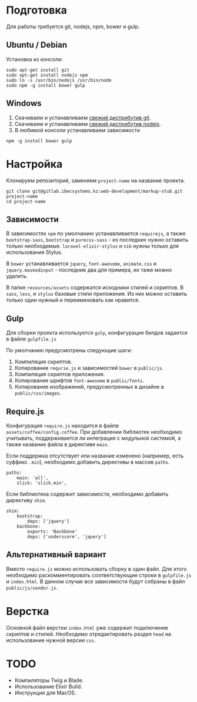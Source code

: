 # Подготовка

Для работы требуется git, nodejs, npm, bower и gulp.

## Ubuntu / Debian

Установка из консоли:
```
sudo apt-get install git
sudo apt-get install nodejs npm
sudo ln -s /usr/bin/nodejs /usr/bin/node
sudo npm -g install bower gulp
```

## Windows

1. Скачиваем и устанавливаем [свежий дистрибутив git](https://git-scm.com/download/win).
2. Скачиваем и устанавливаем [свежий дистрибутив nodejs](https://nodejs.org/en/download).
3. В любимой консоли устанавливаем зависимости

```
npm -g install bower gulp
```

# Настройка

Клонируем репозиторий, заменяем `project-name` на название проекта.

```
git clone git@gitlab.ibecsystems.kz:web-development/markup-stub.git project-name
cd project-name
```

## Зависимости

В зависимостях `npm` по умолчанию устанавливается `requirejs`, а также `bootstrap-sass`, 
`bootstrap` и `purecss-sass` - из последних нужно оставить только необходимые. `laravel-elixir-stylus` 
и `nib` нужны только для использования Stylus.

В `bower` устанавливается `jquery`, `font-awesome`, `animate.css` и `jquery.maskedinput` - последние два 
для примера, их таже можно удалить.

В папке `resources/assets` содержатся исходники стилей и скриптов. В `sass`, `less`, и `stylus` базовые 
стили приложения. Из них можно оставить только один нужный и переименовать как нравится.

## Gulp

Для сборки проекта используется `gulp`, конфигурация билдов задается в файле `gulpfile.js`

По умолчанию предусмотрены следующие шаги:

1. Компиляция скриптов.
2. Копирование `requrie.js` и зависимостей `bower` в `public/js`.
3. Компиляция скриптов приложения.
4. Копирование шрифтов `font-awesome` в `public/fonts`.
5. Копирование изображений, предусмотренных в дизайне в `public/css/images`.

## Require.js

Конфигурация `require.js` находится в файле `assets/coffee/config.coffee`. При добавлении библиотек необходимо 
учитывать, поддерживается ли интеграция с модульной системой, а также название файла в директиве `main`.

Если поддержка отсутствует или название изменено (например, есть суффикс `.min`), необходимо добавить директивы 
в массив `paths`.

```
paths:
    main: 'all',
    slick: 'slick.min',
```

Если библиотека содержит зависимости, необходимо добавить директиву `shim`.

```
shim:
    bootstrap:
        deps: ['jquery']
    backbone:
        exports: 'Backbone'
        deps: ['underscore', 'jquery']
```

## Альтернативный вариант

Вместо `require.js` можно использовать сборку в один файл. Для этого необходимо раскомментировать соответствующие строки
в `gulpfile.js` и `index.html`. В данном случае все зависимости будут собраны в файл `public/js/vendor.js`.

# Верстка

Основной файл верстки `index.html` уже содержит подключение скриптов и стилей. Необходимо отредактировать 
раздел `head` на использование нужной версии `css`.

# TODO

* Компиляторы Twig и Blade.
* Использование Elixir Build.
* Инструкция для MacOS.
